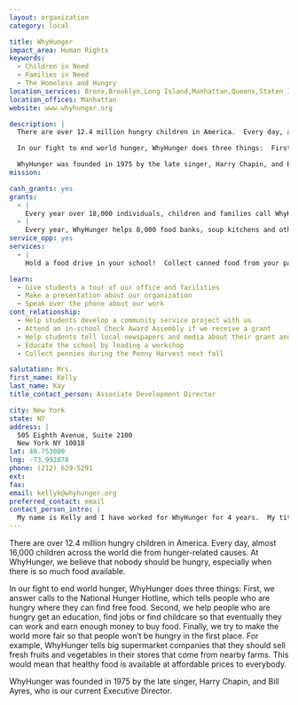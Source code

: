 ```yaml
---
layout: organization
category: local

title: WhyHunger
impact_area: Human Rights
keywords: 
  - Children in Need
  - Families in Need
  - The Homeless and Hungry
location_services: Bronx,Brooklyn,Long Island,Manhattan,Queens,Staten Island,Greater New York,Outside NYC
location_offices: Manhattan
website: www.whyhunger.org

description: |
  There are over 12.4 million hungry children in America.  Every day, almost 16,000 children across the world die from hunger-related causes.  At WhyHunger, we believe that nobody should be hungry, especially when there is so much food available.  

  In our fight to end world hunger, WhyHunger does three things:  First, we answer calls to the National Hunger Hotline, which tells people who are hungry where they can find free food.  Second, we help people who are hungry get an education, find jobs or find childcare so that eventually they can work and earn enough money to buy food.  Finally, we try to make the world more fair so that people won’t be hungry in the first place.  For example, WhyHunger tells big supermarket companies that they should sell fresh fruits and vegetables in their stores that come from nearby farms.  This would mean that healthy food is available at affordable prices to everybody.   

  WhyHunger was founded in 1975 by the late singer, Harry Chapin, and Bill Ayres, who is our current Executive Director.
mission: 

cash_grants: yes
grants: 
  - |
    Every year over 18,000 individuals, children and families call WhyHunger’s National Hunger Hotline looking for food and other services in their neighborhoods.  It costs WhyHunger $20 to answer one phone call.  A grant of $100 would allow WhyHunger to answer 5 phone calls in one year; a grant of $500 would allow WhyHunger to answer 25 calls; and a grant of $1,000 would allow WhyHunger to answer 50 calls.
  - |
    Every year, WhyHunger helps 8,000 food banks, soup kitchens and other organizations to provide better services to people that are hungry.  WhyHunger helps by giving information, organizing events and connecting organizations to funding.  It costs $30 for WhyHunger to provide this services to one organization.  A grant of $300 would help WhyHunger provide support to 10 organizations in the United States.
service_opp: yes
services: 
  - |
    Hold a food drive in your school!  Collect canned food from your parents, friends, teachers and local business owners.  WhyHunger will help you find a food bank or soup kitchen close to your school and you can deliver the food to it yourself.

learn: 
  - Give students a tour of our office and facilities
  - Make a presentation about our organization
  - Speak over the phone about our work
cont_relationship: 
  - Help students develop a community service project with us
  - Attend an in-school Check Award Assembly if we receive a grant
  - Help students tell local newspapers and media about their grant and/or project with us
  - Educate the school by leading a workshop
  - Collect pennies during the Penny Harvest next fall

salutation: Mrs.
first_name: Kelly
last_name: Kay
title_contact_person: Associate Development Director

city: New York
state: NY
address: |
  505 Eighth Avenue, Suite 2100  
  New York NY 10018
lat: 40.753009
lng: -73.992878
phone: (212) 629-5291
ext: 
fax: 
email: kellyk@whyhunger.org
preferred_contact: email
contact_person_intro: |
  My name is Kelly and I have worked for WhyHunger for 4 years.  My title is Development Director – that means that I am responsible for spreading the word about WhyHunger, raising money to help end hunger and poverty in the United States and around the world.  I am really excited to work with Penny Harvest schools this year because I used to work as a teacher in NYC public schools and miss working with kids!
---
```

There are over 12.4 million hungry children in America.  Every day, almost 16,000 children across the world die from hunger-related causes.  At WhyHunger, we believe that nobody should be hungry, especially when there is so much food available.  

In our fight to end world hunger, WhyHunger does three things:  First, we answer calls to the National Hunger Hotline, which tells people who are hungry where they can find free food.  Second, we help people who are hungry get an education, find jobs or find childcare so that eventually they can work and earn enough money to buy food.  Finally, we try to make the world more fair so that people won’t be hungry in the first place.  For example, WhyHunger tells big supermarket companies that they should sell fresh fruits and vegetables in their stores that come from nearby farms.  This would mean that healthy food is available at affordable prices to everybody.   

WhyHunger was founded in 1975 by the late singer, Harry Chapin, and Bill Ayres, who is our current Executive Director.
